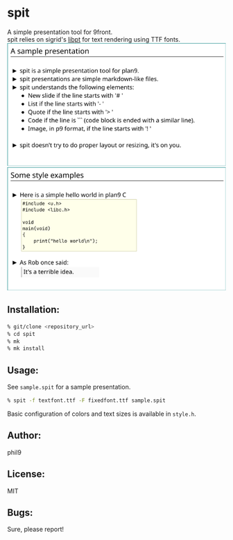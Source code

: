 spit
====
A simple presentation tool for 9front.  
spit relies on sigrid's [libpt](https://git.sr.ht/~ft/libpt) for text rendering using TTF fonts.  
![screenshot](screenshot1.png)  
![screenshot](screenshot2.png)  

Installation:
-------------
```sh
% git/clone <repository_url>
% cd spit
% mk
% mk install
```

Usage:
------
See `sample.spit` for a sample presentation.
```sh
% spit -f textfont.ttf -F fixedfont.ttf sample.spit
```

Basic configuration of colors and text sizes is available in `style.h`.

Author:
-------
phil9

License:
--------
MIT

Bugs:
-----
Sure, please report!
